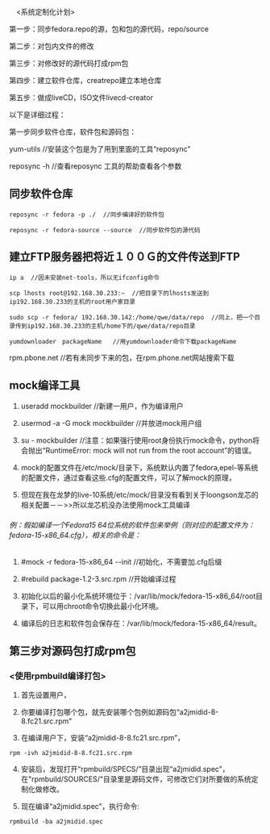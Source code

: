 　<系统定制化计划>

第一步：同步fedora.repo的源，包和包的源代码，repo/source

第二步：对包内文件的修改

第三步：对修改好的源代码打成rpm包

第四步：建立软件仓库，creatrepo建立本地仓库

第五步：做成liveCD，ISO文件livecd-creator




以下是详细过程：

第一步同步软件仓库，软件包和源码包：

yum-utils //安装这个包是为了用到里面的工具“reposync”

reposync -h //查看reposync 工具的帮助查看各个参数


## 同步软件仓库
```
reposync -r fedora -p ./  //同步编译好的软件包

reposync -r fedora-source --source  //同步软件包的源代码
```


## 建立FTP服务器把将近１００Ｇ的文件传送到FTP
```
ip a  //因未安装net-tools，所以无ifconfig命令　

scp lhosts root@192.168.30.233:~  //把目录下的lhosts发送到ip192.168.30.233的主机的root用户家目录

sudo scp -r fedora/ 192.168.30.142:/home/qwe/data/repo  //同上，把一个目录传到ip192.168.30.233的主机/home下的/qwe/data/repo目录

yumdownloader　packageName   //用yumdownloader命令下载packageName
```
rpm.pbone.net   //若有未同步下来的包，在rpm.phone.net网站搜索下载



## mock编译工具

1. useradd mockbuilder   //新建一用户，作为编译用户

2. usermod -a -G mock mockbuilder     //并放进mock用户组

3. su - mockbuilder    //注意：如果强行使用root身份执行mock命令，python将会抛出“RuntimeError: mock will not run from the root account”的错误。


4. mock的配置文件在/etc/mock/目录下，系统默认内置了fedora,epel-等系统的配置文件，通过查看这些.cfg的配置文件，可以了解mock的原理，

5. 但现在我在龙梦的live-10系统/etc/mock/目录没有看到关于loongson龙芯的相关配置－－>>所以龙芯机没办法使用mock工具编译

###### 例：假如编译一个Fedora15 64位系统的软件包来举例（则对应的配置文件为：fedora-15-x86_64.cfg），相关的命令是：

1. #mock -r fedora-15-x86_64 --init   //初始化，不需要加.cfg后缀

2. #rebuild package-1.2-3.src.rpm     //开始编译过程

3. 初始化以后的最小化系统环境位于：/var/lib/mock/fedora-15-x86_64/root目录下，可以用chroot命令切换此最小化环境。

4. 编译后的日志和软件包会保存在：/var/lib/mock/fedora-15-x86_64/result。




## 第三步对源码包打成rpm包

### <使用rpmbuild编译打包>

1. 首先设置用户，

2. 你要编译打包哪个包，就先安装哪个包例如源码包“a2jmidid-8-8.fc21.src.rpm”

3. 在编译用户下，安装“a2jmidid-8-8.fc21.src.rpm”，
```
rpm -ivh a2jmidid-8-8.fc21.src.rpm
```
4. 安装后，发现打开“rpmbuild/SPECS/”目录出现“a2jmidid.spec”，在"rpmbuild/SOURCES/"目录里是源码文件，可修改它们对所要做的系统定制化做修改。

5. 现在编译“a2jmidid.spec”，执行命令:

```
rpmbuild -ba a2jmidid.spec
```
